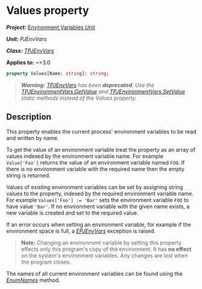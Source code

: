 # Values property

***Project:*** [Environment Variables Unit](../API.md)

***Unit:*** _PJEnvVars_

***Class:*** [_TPJEnvVars_](./TPJEnvVars.md)

**Applies to:** ~>3.0

```pascal
property Values[Name: string]: string;
```

> ***Warning:*** *[_TPJEnvVars_](./TPJEnvVars.md) has been **deprecated**. Use the [_TPJEnvironmentVars.GetValue_](./TPJEnvironmentVars-GetValue.md) and [_TPJEnvironmentVars.SetValue_](./TPJEnvironmentVars-SetValue.md) static methods instead of the _Values_ property.*

## Description

This property enables the current process' environment variables to be read and written by name.

To get the value of an environment variable treat the property as an array of values indexed by the environment variable name. For example `Value['Foo']` returns the value of an environment variable named `FOO`. If there is no environment variable with the required name then the empty string is returned.

Values of existing environment variables can be set by assigning string values to the property, indexed by the required environment variable name. For example `Values['Foo'] := 'Bar'` sets the environment variable `FOO` to have value `'Bar'`. If no environment variable with the given name exists, a new variable is created and set to the required value.

If an error occurs when setting an environment variable, for example if the environment space is full, a [_EPJEnvVars_](./EPJEnvVars.md) exception is raised.

> **Note:** Changing an environment variable by setting this property effects only this program's copy of the environment. It has **no effect** on the system's environment variables. Any changes are lost when the program closes.

The names of all current environment variables can be found using the [_EnumNames_](./TPJEnvVars-EnumNames.md) method.
